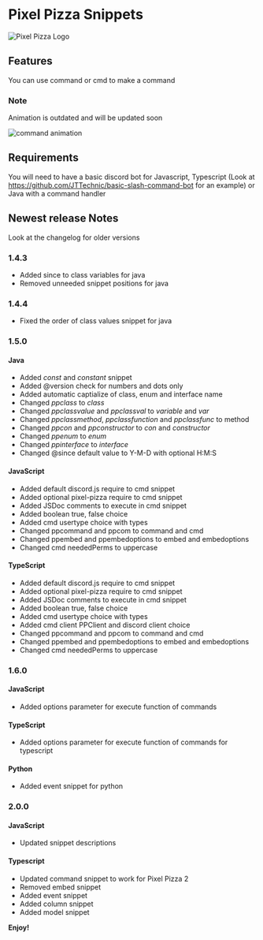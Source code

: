 # Pixel Pizza Snippets

![Pixel Pizza Logo](images/logo.png)

## Features

You can use command or cmd to make a command

### Note
Animation is outdated and will be updated soon

![command animation](images/command.gif)

## Requirements

You will need to have a basic discord bot for Javascript, Typescript (Look at https://github.com/JTTechnic/basic-slash-command-bot for an example) or Java with a command handler

## Newest release Notes
Look at the changelog for older versions

### 1.4.3
* Added since to class variables for java
* Removed unneeded snippet positions for java

### 1.4.4
* Fixed the order of class values snippet for java

### 1.5.0
#### Java
* Added _const_ and _constant_ snippet
* Added @version check for numbers and dots only
* Added automatic captialize of class, enum and interface name
* Changed _ppclass_ to _class_
* Changed _ppclassvalue_ and _ppclassval_ to _variable_ and _var_
* Changed _ppclassmethod_, _ppclassfunction_ and _ppclassfunc_ to method
* Changed _ppcon_ and _ppconstructor_ to _con_ and _constructor_
* Changed _ppenum_ to _enum_
* Changed _ppinterface_ to _interface_
* Changed @since default value to Y-M-D with optional H:M:S

#### JavaScript
* Added default discord.js require to cmd snippet
* Added optional pixel-pizza require to cmd snippet
* Added JSDoc comments to execute in cmd snippet
* Added boolean true, false choice
* Added cmd usertype choice with types
* Changed ppcommand and ppcom to command and cmd
* Changed ppembed and ppembedoptions to embed and embedoptions
* Changed cmd neededPerms to uppercase

#### TypeScript
* Added default discord.js require to cmd snippet
* Added optional pixel-pizza require to cmd snippet
* Added JSDoc comments to execute in cmd snippet
* Added boolean true, false choice
* Added cmd usertype choice with types
* Added cmd client PPClient and discord client choice
* Changed ppcommand and ppcom to command and cmd
* Changed ppembed and ppembedoptions to embed and embedoptions
* Changed cmd neededPerms to uppercase

### 1.6.0
#### JavaScript
* Added options parameter for execute function of commands

#### TypeScript
* Added options parameter for execute function of commands for typescript

#### Python
* Added event snippet for python

### 2.0.0
#### JavaScript
* Updated snippet descriptions

#### Typescript
* Updated command snippet to work for Pixel Pizza 2
* Removed embed snippet
* Added event snippet
* Added column snippet
* Added model snippet

**Enjoy!**
